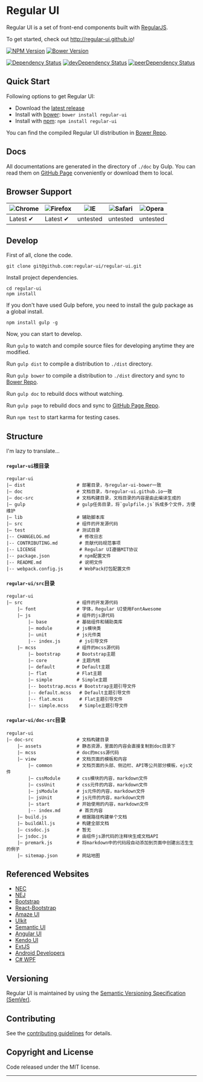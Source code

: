 # Regular UI

Regular UI is a set of front-end components built with [RegularJS][RegularJS].

To get started, check out http://regular-ui.github.io!

[![NPM Version][npm-badge]][npm]
[![Bower Version][bower-badge]][bower]

[![Dependency Status][deps-badge]][deps]
[![devDependency Status][dev-deps-badge]][dev-deps]
[![peerDependency Status][peer-deps-badge]][peer-deps]

## Quick Start

Following options to get Regular UI:

- Download the [latest release][latest]
- Install with [bower][bower]: `bower install regular-ui`
- Install with [npm][npm]: `npm install regular-ui`

You can find the compiled Regular UI distribution in [Bower Repo][repo-bower].

## Docs

All documentations are generated in the directory of `./doc` by Gulp. You can read them on [GitHub Page][documentation] conveniently or download them to local.

## Browser Support

![Chrome](https://raw.github.com/alrra/browser-logos/master/chrome/chrome_48x48.png) | ![Firefox](https://raw.github.com/alrra/browser-logos/master/firefox/firefox_48x48.png) | ![IE](https://raw.github.com/alrra/browser-logos/master/internet-explorer/internet-explorer_48x48.png) | ![Safari](https://raw.github.com/alrra/browser-logos/master/safari/safari_48x48.png) | ![Opera](https://raw.github.com/alrra/browser-logos/master/opera/opera_48x48.png)
--- | --- | --- | --- | --- |
Latest ✔ | Latest ✔ | untested | untested | untested |

## Develop

First of all, clone the code.

```shell
git clone git@github.com:regular-ui/regular-ui.git
```

Install project dependencies.

```shell
cd regular-ui
npm install
```

If you don't have used Gulp before, you need to install the gulp package as a global install.

```shell
npm install gulp -g
```

Now, you can start to develop.

Run `gulp` to watch and compile source files for developing anytime they are modified.

Run `gulp dist` to compile a distribution to `./dist` directory.

Run `gulp bower` to compile a distribution to `./dist` directory and sync to [Bower Repo][repo-bower].

Run `gulp doc` to rebuild docs without watching.

Run `gulp page` to rebuild docs and sync to [GitHub Page Repo][repo-page].

Run `npm test` to start karma for testing cases.

## Structure

I'm lazy to translate...

#### `regular-ui`根目录

```
regular-ui
|— dist                   # 部署目录，与regular-ui-bower一致
|— doc                    # 文档目录，与regular-ui.github.io一致
|— doc-src                # 文档构建目录，文档目录的内容是由此编译生成的
|— gulp                   # gulp任务目录，将`gulpfile.js`拆成多个文件，方便维护
|— lib                    # 辅助脚本库
|— src                    # 组件的开发源代码
|— test                   # 测试目录
|-- CHANGELOG.md           # 修改日志
|-- CONTRIBUTING.md        # 贡献代码规范事项
|-- LICENSE                # Regular UI遵循MIT协议
|-- package.json           # npm配置文件
|-- README.md              # 说明文件
|-- webpack.config.js      # WebPack打包配置文件
```

#### `regular-ui/src`目录

```
regular-ui
|— src                    # 组件的开发源代码
    |— font               # 字体，Regular UI使用FontAwesome
    |— js                 # 组件的js源代码
        |— base           # 基础组件和辅助类库
        |— module         # js模块类
        |— unit           # js元件类
        |-- index.js       # js引导文件
    |— mcss               # 组件的mcss源代码
        |— bootstrap      # Bootstrap主题
        |— core           # 主题内核
        |— default        # Default主题
        |— flat           # Flat主题
        |— simple         # Simple主题
        |-- bootstrap.mcss # Bootstrap主题引导文件
        |-- default.mcss   # Default主题引导文件
        |-- flat.mcss      # Flat主题引导文件
        |-- simple.mcss    # Simple主题引导文件
```

#### `regular-ui/doc-src`目录

```
regular-ui
|— doc-src                # 文档构建目录
    |— assets             # 静态资源，里面的内容会直接复制到doc目录下
    |— mcss               # doc的mcss源代码
    |— view               # 文档页面的模板和内容
        |— common         # 文档页面的头部、侧边栏、API等公共部分模板，ejs文件
        |— cssModule      # css模块的内容，markdown文件
        |— cssUnit        # css元件的内容，markdown文件
        |— jsModule       # js元件的内容，markdown文件
        |— jsUnit         # js元件的内容，markdown文件
        |— start          # 开始使用的内容，markdown文件
        |-- index.md       # 首页内容
    |— build.js           # 根据路径构建单个文档
    |— buildAll.js        # 构建全部文档
    |— cssdoc.js          # 暂无
    |— jsdoc.js           # 由组件js源代码的注释块生成文档API
    |— premark.js         # 将markdown中的代码段自动添加到页面中创建出活生生的例子
    |— sitemap.json       # 网站地图
```

## Referenced Websites

- [NEC](http://nec.netease.com)
- [NEJ](http://nej.netease.com)
- [Bootstrap](http://v3.bootcss.com)
- [React-Bootstrap](http://react-bootstrap.github.io/components.html)
- [Amaze UI](http://amazeui.org)
- [UIkit](http://www.getuikit.net)
- [Semantic UI](http://semantic-ui.com)
- [Angular UI](https://angular-ui.github.io)
- [Kendo UI](http://demos.telerik.com/kendo-ui)
- [ExtJS](http://docs.sencha.com/extjs/4.0.7)
- [Android Developers](http://developer.android.com/index.html)
- [C# WPF](http://www.wpf-tutorial.com)

## Versioning

Regular UI is maintained by using the [Semantic Versioning Specification (SemVer)][SemVer].

## Contributing

See the [contributing guidelines][contributing] for details.

## Copyright and License

Code released under the MIT license. 

------

[npm]: https://www.npmjs.com/package/regular-ui
[npm-badge]: https://badge.fury.io/js/regular-ui.svg

[bower]: http://bower.io
[bower-badge]: https://badge.fury.io/bo/regular-ui.svg

[deps-badge]: https://david-dm.org/regular-ui/regular-ui.svg
[deps]: https://david-dm.org/regular-ui/regular-ui

[dev-deps-badge]: https://david-dm.org/regular-ui/regular-ui/dev-status.svg
[dev-deps]: https://david-dm.org/regular-ui/regular-ui#info=devDependencies

[peer-deps-badge]: https://david-dm.org/regular-ui/regular-ui/peer-status.svg
[peer-deps]: https://david-dm.org/regular-ui/regular-ui#info=peerDependencies

[repo-main]: https://github.com/regular-ui/regular-ui
[repo-bower]: https://github.com/regular-ui/regular-ui-bower
[repo-page]: https://github.com/regular-ui/regular-ui.github.io

[latest]: https://github.com/regular-ui/regular-ui-bower/releases/latest
[documentation]: http://regular-ui.github.io
[contributing]: https://github.com/regular-ui/regular-ui/blob/master/CONTRIBUTING.md

[RegularJS]: https://github.com/regularjs/regular
[SemVer]: http://semver.org
